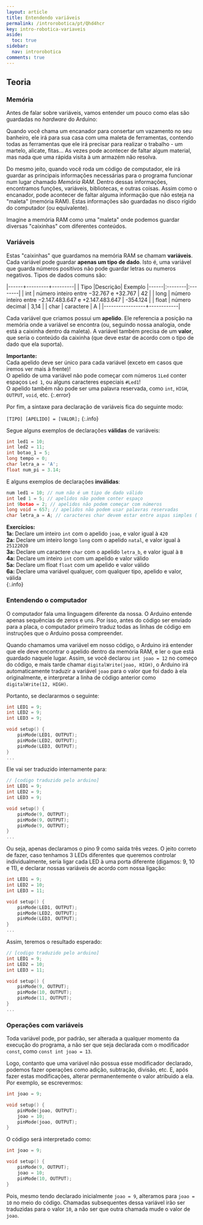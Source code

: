```yaml
---
layout: article
title: Entendendo variáveis
permalink: /introrobotica/pt/Qhd4hcr
key: intro-robotica-variaveis
aside:
  toc: true
sidebar:
  nav: introrobotica
comments: true
---
```

## Teoria

### Memória

Antes de falar sobre variáveis, vamos entender um pouco como elas são guardadas no *hardware* do Arduino:

Quando você chama um encanador para consertar um vazamento no seu banheiro, ele irá para sua casa com uma maleta de ferramentas, contendo todas as ferramentas que ele irá precisar para realizar o trabalho - um martelo, alicate, fitas... As vezes pode acontecer de faltar algum material, mas nada que uma rápida visita à um armazém não resolva.

Do mesmo jeito, quando você roda um código de computador, ele irá guardar as principais informações necessárias para o programa funcionar num lugar chamado *Memória RAM*. Dentro dessas informações, encontramos funções, variáveis, bibliotecas, e outras coisas. Assim como o encanador, pode acontecer de faltar alguma informação que não esteja na "maleta" (memória RAM). Estas informações são guardadas no disco rígido do computador (ou equivalente).

Imagine a memória RAM como uma "maleta" onde podemos guardar diversas "caixinhas" com diferentes conteúdos.

### Variáveis

Estas "caixinhas" que guardamos na memória RAM se chamam **variáveis**. Cada variável pode guardar **apenas um tipo de dado**. Isto é, uma variável que guarda números positivos não pode guardar letras ou numeros negativos. Tipos de dados comuns são:

|------+---------+---------|
| Tipo |Descrição| Exemplo
|------|:--------|:--------|
| int | número inteiro entre −32.767 e +32.767 | 42 |
| long | número inteiro entre −2.147.483.647 e +2.147.483.647 | -354.124 |
| float | número decimal | 3,14 |
| char | caractere | A |
|-----------------+------------|

Cada variável que criamos possui um **apelido**. Ele referencia a posição na memória onde a variável se encontra (ou, seguindo nossa analogia, onde está a caixinha dentro da maleta). A variável também precisa de um **valor**, que seria o conteúdo da caixinha (que deve estar de acordo com o tipo de dado que ela suporta).

**Importante:**  
Cada apelido deve ser único para cada variável (exceto em casos que iremos ver mais à frente)!  
O apelido de uma variável não pode começar com números `1Led` conter espaços `Led 1`, ou alguns caracteres especiais `#Led1`!  
O apelido também não pode ser uma palavra reservada, como `int`, `HIGH`, `OUTPUT`, `void`, etc.
{:.error} 

Por fim, a sintaxe para declaração de variáveis fica do seguinte modo:

`[TIPO] [APELIDO] = [VALOR];`
{:.info}

Segue alguns exemplos de declarações **válidas** de variáveis:

```c
int led1 = 10;
int led2 = 11;
int botao_1 = 5;
long tempo = 0;
char letra_a = 'A';
float num_pi = 3.14;
```

E alguns exemplos de declarações **inválidas**:

```c
num led1 = 10; // num não é um tipo de dado válido
int led 1 = 5; // apelidos não podem conter espaço
int 9botao = 2; // apelidos não podem começar com números
long void = 657; // apelidos não podem usar palavras reservadas
char letra_a = A; // caracteres char devem estar entre aspas simples ('A')
```

**Exercícios:**  
**1a:** Declare um inteiro `int` com o apelido `joao`, e valor igual à `420`  
**2a:** Declare um inteiro longo `long` com o apelido `natal`, e valor igual à `25122020`  
**3a:** Declare um caractere `char` com o apelido `letra_b`, e valor igual à `B`  
**4a:** Declare um inteiro `int` com um apelido e valor válido  
**5a:** Declare um float `float` com um apelido e valor válido  
**6a:** Declare uma variável qualquer, com qualquer tipo, apelido e valor, válida  
{:.info}

### Entendendo o computador

O computador fala uma linguagem diferente da nossa. O Arduino entende apenas sequências de zeros e uns. Por isso, antes do código ser enviado para a placa, o computador primeiro traduz todas as linhas de código em instruções que o Arduino possa compreender.

Quando chamamos uma variável em nosso código, o Arduino irá entender que ele deve encontrar o apelido dentro da memória RAM, e ler o que está guardado naquele lugar. Assim, se você declarou `int joao = 12` no começo do código, e mais tarde chamar `digitalWrite(joao, HIGH)`, o Arduino irá automaticamente traduzir a variável `joao` para o valor que foi dado à ela originalmente, e interpretar a linha de código anterior como `digitalWrite(12, HIGH)`.

Portanto, se declararmos o seguinte:

```c
int LED1 = 9;
int LED2 = 9;
int LED3 = 9;

void setup() {
    pinMode(LED1, OUTPUT);
    pinMode(LED2, OUTPUT);
    pinMode(LED3, OUTPUT);
}
...
```

Ele vai ser traduzido internamente para:

```c
// [codigo traduzido pelo arduino]
int LED1 = 9;
int LED2 = 9;
int LED3 = 9;

void setup() {
    pinMode(9, OUTPUT);
    pinMode(9, OUTPUT);
    pinMode(9, OUTPUT);
}
...
```

Ou seja, apenas declaramos o pino 9 como saída três vezes. O jeito correto de fazer, caso tenhamos 3 LEDs diferentes que queremos controlar individualmente, seria ligar cada LED à uma porta diferente (digamos: 9, 10 e 11), e declarar nossas variáveis de acordo com nossa ligação:

```c
int LED1 = 9;
int LED2 = 10;
int LED3 = 11;

void setup() {
    pinMode(LED1, OUTPUT);
    pinMode(LED2, OUTPUT);
    pinMode(LED3, OUTPUT);
}
...
```

Assim, teremos o resultado esperado:


```c
// [codigo traduzido pelo arduino]
int LED1 = 9;
int LED2 = 10;
int LED3 = 11;

void setup() {
    pinMode(9, OUTPUT);
    pinMode(10, OUTPUT);
    pinMode(11, OUTPUT);
}
...
```

### Operações com variáveis

Toda variável pode, por padrão, ser alterada a qualquer momento da execução do programa, a não ser que seja declarada com o modificador `const`, como `const int joao = 13`.

Logo, contanto que uma variável não possua esse modificador declarado, podemos fazer operações como adição, subtração, divisão, etc. E, após fazer estas modificações, alterar permanentemente o valor atribuido a ela. Por exemplo, se escrevermos:

```c
int joao = 9;

void setup() {
    pinMode(joao, OUTPUT);
    joao = 10;
    pinMode(joao, OUTPUT);
}
```

O código será interpretado como:

```c
int joao = 9;

void setup() {
    pinMode(9, OUTPUT);
    joao = 10;
    pinMode(10, OUTPUT);
}
```

Pois, mesmo tendo declarado inicialmente `joao = 9`, alteramos para `joao = 10` no meio do código. Chamadas subsequentes dessa variável irão ser traduzidas para o valor `10`, a não ser que outra chamada mude o valor de `joao`.